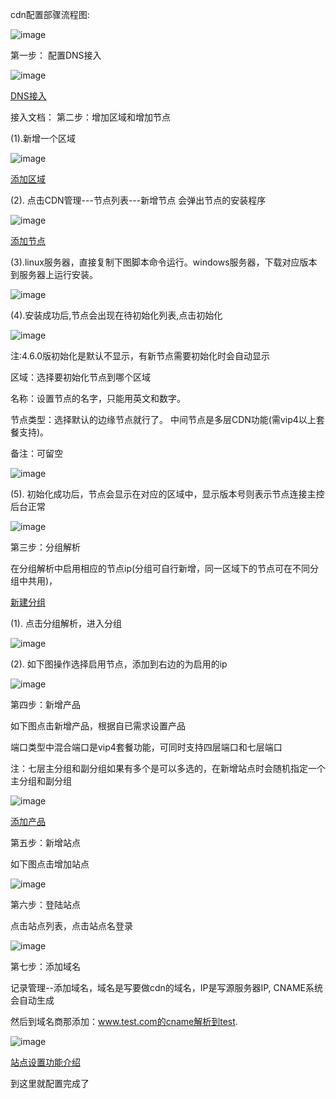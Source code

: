 cdn配置部骤流程图:

![image](https://user-images.githubusercontent.com/90588289/134446395-fe700210-b97a-46d9-acf9-0663d099333b.png)

第一步： 配置DNS接入

![image](https://user-images.githubusercontent.com/90588289/134446404-8fcee193-0fc9-4387-9c74-0629edf3ce97.png)

[DNS接入](zh-cn/SharkCdnDoc/系统管理/系统设置/DNS接入.md)

接入文档：
第二步：增加区域和增加节点

(1).新增一个区域

![image](https://user-images.githubusercontent.com/90588289/134446437-9523368c-6332-42b9-b774-be7e87d087ed.png)

[添加区域](zh-cn/SharkCdnDoc/CDN管理/区域列表/添加区域.md)

(2). 点击CDN管理---节点列表---新增节点 会弹出节点的安装程序

![image](https://user-images.githubusercontent.com/90588289/134446455-cbb2c796-e881-4a96-bd0d-95742fdd42d6.png)

[添加节点](zh-cn/SharkCdnDoc/CDN管理/节点列表/添加节点.md)

(3).linux服务器，直接复制下图脚本命令运行。windows服务器，下载对应版本到服务器上运行安装。

![image](https://user-images.githubusercontent.com/90588289/134446470-76f1498e-e447-4383-80d0-9f0c8ab0c100.png)

(4).安装成功后,节点会出现在待初始化列表,点击初始化

![image](https://user-images.githubusercontent.com/90588289/134446496-0f8f2548-0d50-483e-8228-6f9d9656230d.png)

注:4.6.0版初始化是默认不显示，有新节点需要初始化时会自动显示

区域：选择要初始化节点到哪个区域

名称：设置节点的名字，只能用英文和数字。

节点类型：选择默认的边缘节点就行了。 中间节点是多层CDN功能(需vip4以上套餐支持)。

备注：可留空

![image](https://user-images.githubusercontent.com/90588289/134446514-2636db7a-dccb-4dd0-885f-92ff479cb79f.png)

(5). 初始化成功后，节点会显示在对应的区域中，显示版本号则表示节点连接主控后台正常

![image](https://user-images.githubusercontent.com/90588289/134446533-35b1f317-4c28-4e53-8659-3c3a320ae742.png)

第三步：分组解析

在分组解析中启用相应的节点ip(分组可自行新增，同一区域下的节点可在不同分组中共用)，

[新建分组](zh-cn/SharkCdnDoc/CDN管理/分组解析/新建分组.md)

(1). 点击分组解析，进入分组

![image](https://user-images.githubusercontent.com/90588289/134446548-b9d913f5-8532-43a8-8098-7820d8e8b72e.png)

(2). 如下图操作选择启用节点，添加到右边的为启用的ip

![image](https://user-images.githubusercontent.com/90588289/134446561-a644de98-b3cf-460f-94da-cecd86c67d6b.png)

第四步：新增产品

如下图点击新增产品，根据自已需求设置产品

端口类型中混合端口是vip4套餐功能，可同时支持四层端口和七层端口

注：七层主分组和副分组如果有多个是可以多选的，在新增站点时会随机指定一个主分组和副分组

![image](https://user-images.githubusercontent.com/90588289/134446579-23de9056-1b30-4245-9354-3f58dfd611c5.png)

[添加产品](zh-cn/SharkCdnDoc/CDN管理/产品列表/添加产品.md)

第五步：新增站点

如下图点击增加站点

![image](https://user-images.githubusercontent.com/90588289/134446595-d4ac24fc-ce07-4792-a1dc-16311b8b57a2.png)

第六步：登陆站点

点击站点列表，点击站点名登录

![image](https://user-images.githubusercontent.com/90588289/134446615-dea979b0-4210-4f60-b7a3-63b4e964eb10.png)

第七步：添加域名

记录管理--添加域名，域名是写要做cdn的域名，IP是写源服务器IP, CNAME系统会自动生成

然后到域名商那添加：www.test.com的cname解析到test.

![image](https://user-images.githubusercontent.com/90588289/134446635-b28a9769-f67d-4d91-b21f-52d5421be052.png)

[站点设置功能介绍](zh-cn/SharkCdnDoc/CDN管理/站点列表/站点设置功能介绍.md)

到这里就配置完成了

